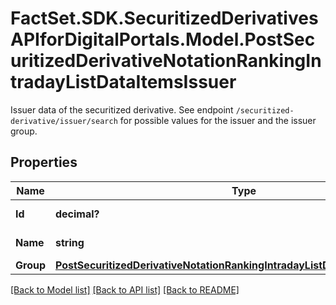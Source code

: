 # FactSet.SDK.SecuritizedDerivativesAPIforDigitalPortals.Model.PostSecuritizedDerivativeNotationRankingIntradayListDataItemsIssuer
Issuer data of the securitized derivative. See endpoint `/securitized-derivative/issuer/search` for possible values for the issuer and the issuer group.

## Properties

Name | Type | Description | Notes
------------ | ------------- | ------------- | -------------
**Id** | **decimal?** | Identifier of the issuer. | [optional] 
**Name** | **string** | Name of the issuer. | [optional] 
**Group** | [**PostSecuritizedDerivativeNotationRankingIntradayListDataItemsIssuerGroup**](PostSecuritizedDerivativeNotationRankingIntradayListDataItemsIssuerGroup.md) |  | [optional] 

[[Back to Model list]](../README.md#documentation-for-models) [[Back to API list]](../README.md#documentation-for-api-endpoints) [[Back to README]](../README.md)

